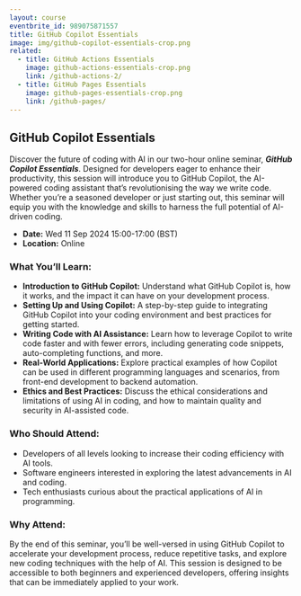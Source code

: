 ```yaml
---
layout: course
eventbrite_id: 989075871557
title: GitHub Copilot Essentials
image: img/github-copilot-essentials-crop.png
related:
  - title: GitHub Actions Essentials
    image: github-actions-essentials-crop.png
    link: /github-actions-2/
  - title: GitHub Pages Essentials
    image: github-pages-essentials-crop.png
    link: /github-pages/
---
```


## GitHub Copilot Essentials

Discover the future of coding with AI in our two-hour online seminar,
***GitHub Copilot Essentials***. Designed for developers eager to enhance their
productivity, this session will introduce you to GitHub Copilot, the
AI-powered coding assistant that’s revolutionising the way we write code.
Whether you’re a seasoned developer or just starting out, this seminar will
equip you with the knowledge and skills to harness the full potential of
AI-driven coding.

* **Date:** Wed 11 Sep 2024 15:00-17:00 (BST)
* **Location:** Online

### What You’ll Learn:

* **Introduction to GitHub Copilot:** Understand what GitHub Copilot is, how
it works, and the impact it can have on your development process.
* **Setting Up and Using Copilot:** A step-by-step guide to integrating
GitHub Copilot into your coding environment and best practices for getting
started.
* **Writing Code with AI Assistance:** Learn how to leverage Copilot to write
code faster and with fewer errors, including generating code snippets,
auto-completing functions, and more.
* **Real-World Applications:** Explore practical examples of how Copilot can
be used in different programming languages and scenarios, from front-end
development to backend automation.
* **Ethics and Best Practices:** Discuss the ethical considerations and
limitations of using AI in coding, and how to maintain quality and security
in AI-assisted code.

### Who Should Attend:

* Developers of all levels looking to increase their coding efficiency with
AI tools.
* Software engineers interested in exploring the latest advancements in AI
and coding.
* Tech enthusiasts curious about the practical applications of AI in
programming.

### Why Attend:

By the end of this seminar, you’ll be well-versed in using GitHub Copilot to
accelerate your development process, reduce repetitive tasks, and explore new
coding techniques with the help of AI. This session is designed to be
accessible to both beginners and experienced developers, offering insights
that can be immediately applied to your work.

